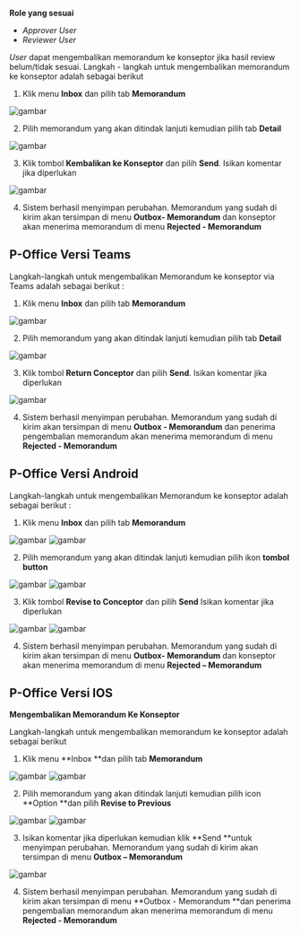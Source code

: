 **Role yang sesuai**

- *Approver User*
- *Reviewer User*

*User* dapat mengembalikan memorandum ke konseptor jika hasil review belum/tidak sesuai. Langkah - langkah untuk mengembalikan memorandum ke konseptor adalah sebagai berikut

1. Klik menu **Inbox** dan pilih tab **Memorandum**

![gambar](SC_Memorandum/MM41.png)

2. Pilih memorandum yang akan ditindak lanjuti kemudian pilih tab **Detail**

![gambar](SC_Memorandum/MM42.png)

3. Klik tombol **Kembalikan ke Konseptor** dan pilih **Send**. Isikan komentar jika diperlukan

![gambar](SC_Memorandum/MM43.png)

4. Sistem berhasil menyimpan perubahan. Memorandum yang sudah di kirim akan tersimpan di menu **Outbox- Memorandum** dan konseptor akan menerima memorandum di menu **Rejected - Memorandum**


## **P-Office Versi Teams**

Langkah-langkah untuk mengembalikan Memorandum ke konseptor via Teams adalah sebagai berikut :

1. Klik menu **Inbox** dan pilih tab **Memorandum**

![gambar](Memorandum/MM_Teams/MM42.png)

2. Pilih memorandum yang akan ditindak lanjuti kemudian pilih tab **Detail**

![gambar](Memorandum/MM_Teams/MM43.png)

3. Klik tombol **Return Conceptor** dan pilih **Send**. Isikan komentar jika diperlukan

![gambar](Memorandum/MM_Teams/MM44.png)

4. Sistem berhasil menyimpan perubahan. Memorandum yang sudah di kirim akan tersimpan di menu **Outbox - Memorandum** dan penerima pengembalian memorandum akan menerima memorandum di menu **Rejected - Memorandum**



## **P-Office Versi Android**

Langkah-langkah untuk mengembalikan Memorandum ke konseptor adalah sebagai berikut :

1. Klik menu **Inbox** dan pilih tab **Memorandum**

![gambar](Memorandum/MM_Android/Konseptormemo/A01.jpg) ![gambar](Memorandum/MM_Android/Konseptormemo/A02.jpg)

2. Pilih memorandum yang akan ditindak lanjuti kemudian pilih ikon **tombol button**

![gambar](Memorandum/MM_Android/Konseptormemo/A03.jpg) ![gambar](Memorandum/MM_Android/Konseptormemo/A04.jpg)

3. Klik tombol **Revise to Conceptor** dan pilih **Send** Isikan komentar jika diperlukan

![gambar](Memorandum/MM_Android/Konseptormemo/A05.jpg) ![gambar](Memorandum/MM_Android/Konseptormemo/A06.jpg)

4. Sistem berhasil menyimpan perubahan. Memorandum yang sudah di kirim akan tersimpan di menu **Outbox- Memorandum** dan konseptor akan menerima memorandum di menu **Rejected – Memorandum**



## **P-Office Versi IOS**

**Mengembalikan Memorandum Ke Konseptor**

Langkah-langkah untuk mengembalikan memorandum ke konseptor adalah sebagai berikut

1.	Klik menu **Inbox **dan pilih tab **Memorandum**

![gambar](Memorandum/MM_IOS/MM-79.png)
![gambar](Memorandum/MM_IOS/MM-80.png)

2.	Pilih memorandum yang akan ditindak lanjuti kemudian pilih icon **Option **dan pilih **Revise to Previous**

![gambar](Memorandum/MM_IOS/MM-81.png)
![gambar](Memorandum/MM_IOS/MM-43.png)

3.	Isikan komentar jika diperlukan kemudian klik **Send **untuk menyimpan perubahan. Memorandum yang sudah di kirim akan tersimpan di menu **Outbox – Memorandum**

![gambar](Memorandum/MM_IOS/MM-44.png)

4.	Sistem berhasil menyimpan perubahan. Memorandum yang sudah di kirim akan tersimpan di menu **Outbox - Memorandum **dan penerima pengembalian memorandum akan menerima memorandum di menu **Rejected - Memorandum**
